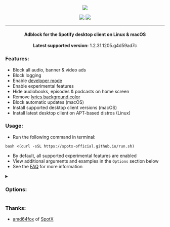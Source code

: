   <p align="center">
  <a href="https://github.com/jetfir3/SpotX-Bash"><img src="https://spotx-official.github.io/images/logos/logo_sxb.png" />
</p>

<p align="center">        
      <a href="https://github.com/amd64fox/SpotX"><img src="https://spotx-official.github.io/images/shields/spotx-win_sxb.svg"></a>
      <a href="https://t.me/SpotxCommunity"><img src="https://spotx-official.github.io/images/shields/SpotX_Community.svg"></a>
      </p>

 ***     

<center>
    <h4 align="center">Adblock for the Spotify desktop client on Linux & macOS</h4>
    <p align="center">
        <strong>Latest supported version:</strong> 1.2.31.1205.g4d59ad7c
    </p> 
</center>

### Features:

- Block all audio, banner & video ads
- Block logging
- Enable [developer mode](https://github.com/SpotX-Official/SpotX-Bash/wiki/SpotX%E2%80%90Bash-FAQ#what-is-developer-mode)
- Enable experimental features
- Hide audiobooks, episodes & podcasts on home screen
- Remove [lyrics background color](https://github.com/SpotX-Official/SpotX-Bash/issues/20#issuecomment-1762040019)
- Block automatic updates (macOS)
- Install supported desktop client versions (macOS)
- Install latest desktop client on APT-based distros (Linux)


### Usage:

- Run the following command in terminal:
```
bash <(curl -sSL https://spotx-official.github.io/run.sh)
```
- By default, all supported experimental features are enabled
- View additional arguments and examples in the `Options` section below
- See the [FAQ](https://github.com/SpotX-Official/SpotX-Bash/wiki/SpotX%E2%80%90Bash-FAQ) for more information

<details>
<summary><h3>Options:</h3></summary>

| Option | Description |  
| --- | --- |  
| `-B` | block Spotify auto-updates [macOS] |  
| `-c` | clear Spotify app cache |  
| `-d` | enable [developer mode](https://github.com/SpotX-Official/SpotX-Bash/wiki/SpotX%E2%80%90Bash-FAQ#what-is-developer-mode) |  
| `-e` | exclude all experimental features |  
| `-f` | force SpotX-Bash to run |  
| `-h` | hide non-music on home screen |  
| `--help` | print options |  
| `-i` | enable interactive mode | 
| `--installdeb` | install latest client deb pkg on APT-based distros [Linux] |   
| `--installmac` | install latest supported client [macOS] |  
| `-l` | [no lyrics background color](https://github.com/SpotX-Official/SpotX-Bash/issues/20#issuecomment-1762040019) |  
| `-o` | use [old home screen UI](https://github.com/SpotX-Official/SpotX-Bash/wiki/SpotX%E2%80%90Bash-FAQ#what-is-the-old-and-new-ui) |  
| `-p` | [paid premium-tier subscriber](https://github.com/SpotX-Official/SpotX-Bash/wiki/SpotX%E2%80%90Bash-FAQ#can-spotx-bash-be-used-with-a-paid-premium-account) |  
| `-P <path>` | set path to Spotify |  
| `-S` | skip [codesigning](https://github.com/SpotX-Official/SpotX-Bash/discussions/3) [macOS] | 
| `--stable` | use with '--installdeb' for stable branch [Linux] |   
| `--uninstall` | uninstall SpotX-Bash |  
| `-v` | print SpotX-Bash version |  
| `-V <version>` | install client version [macOS] |  

**Examples:**

**Run SpotX-Bash, clear app cache, enable dev mode, hide non-music categories** 
```
bash <(curl -sSL https://spotx-official.github.io/run.sh) -cdh
```
**Run SpotX-Bash, enable interactive mode, set custom path to Spotify** 
```
bash <(curl -sSL https://spotx-official.github.io/run.sh) -i -P $HOME/Downloads/
```
**Run SpotX-Bash, set paid premium-tier subscriber** 
```
bash <(curl -sSL https://spotx-official.github.io/run.sh) -p
```
**Run SpotX-Bash, install latest testing branch client version (Linux)** 
```
bash <(curl -sSL https://spotx-official.github.io/run.sh) --installdeb
```
**Run SpotX-Bash, block auto-updates, install latest supported client version (macOS)** 
```
bash <(curl -sSL https://spotx-official.github.io/run.sh) -B --installmac
```
</details>

### Thanks:

- [amd64fox](https://github.com/amd64fox/) of [SpotX](https://github.com/SpotX-Official/SpotX)
